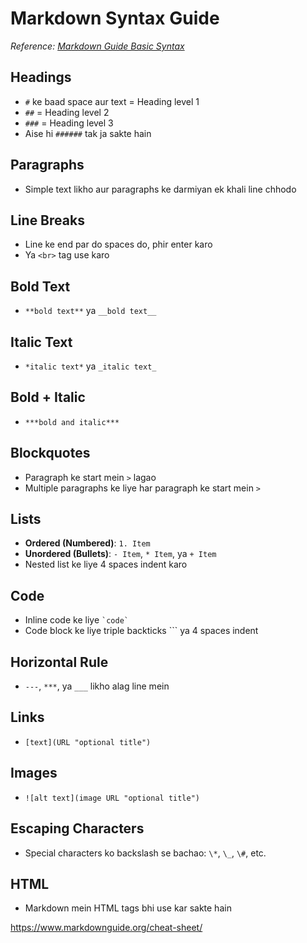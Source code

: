 
# Markdown Syntax Guide

*Reference: [Markdown Guide Basic Syntax](https://www.markdownguide.org/basic-syntax/)*

## Headings
- `#` ke baad space aur text = Heading level 1  
- `##` = Heading level 2  
- `###` = Heading level 3  
- Aise hi `######` tak ja sakte hain

## Paragraphs
- Simple text likho aur paragraphs ke darmiyan ek khali line chhodo

## Line Breaks
- Line ke end par do spaces do, phir enter karo  
- Ya `<br>` tag use karo

## Bold Text
- `**bold text**` ya `__bold text__`

## Italic Text
- `*italic text*` ya `_italic text_`

## Bold + Italic
- `***bold and italic***`

## Blockquotes
- Paragraph ke start mein `>` lagao  
- Multiple paragraphs ke liye har paragraph ke start mein `>`

## Lists
- **Ordered (Numbered)**: `1. Item`  
- **Unordered (Bullets)**: `- Item`, `* Item`, ya `+ Item`  
- Nested list ke liye 4 spaces indent karo

## Code
- Inline code ke liye `` `code` ``  
- Code block ke liye triple backticks ``` ya 4 spaces indent

## Horizontal Rule
- `---`, `***`, ya `___` likho alag line mein

## Links
- `[text](URL "optional title")`

## Images
- `![alt text](image URL "optional title")`

## Escaping Characters
- Special characters ko backslash se bachao: `\*`, `\_`, `\#`, etc.

## HTML
- Markdown mein HTML tags bhi use kar sakte hain


https://www.markdownguide.org/cheat-sheet/
